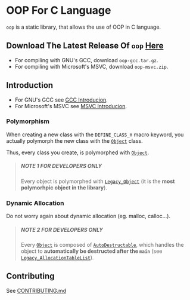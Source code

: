 # OOP For C Language

`oop` is a static library, that allows the use of OOP in C language.

## Download The Latest Release Of `oop` [Here](https://github.com/taljacob2/oop/releases/)

- For compiling with GNU's GCC, download `oop-gcc.tar.gz`.
- For compiling with Microsoft's MSVC, download `oop-msvc.zip`.

## Introduction

- For GNU's GCC see [GCC Introducion](docs/GCCIntroduction.md).
- For Microsoft's MSVC see [MSVC Introducion](docs/MSVCIntroduction.md).

### Polymorphism

When creating a new class with the `DEFINE_CLASS_H` macro keyword, you actually polymorph the new class with the [`Object`](src/lib//oop/Object/Object.r) class.

Thus, every class you create, is polymorphed with [`Object`](src/lib//oop/Object/Object.r).

> ##### NOTE 1 FOR DEVELOPERS ONLY
> Every object is polymorphed with [`Legacy_Object`](src/lib/oop/Object/Legacy_Object.r)
  (it is the **most polymorhpic object in the library**).

### Dynamic Allocation

Do not worry again about dynamic allocation (eg. malloc, calloc...).

> ##### NOTE 2 FOR DEVELOPERS ONLY
> Every [`Object`](src/lib//oop/Object/Object.r) is composed of [`AutoDestructable`](src/lib/oop/Object/AutoDestructable.r), which handles the object to **automatically be destructed after the `main`** (see
> [`Legacy_AllocationTableList`](/src/lib/oop/Object/Legacy_AllocationTableList.r)).

## Contributing

See [CONTRIBUTING.md](CONTRIBUTING.md)
